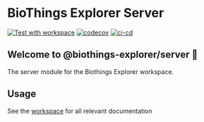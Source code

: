 # BioThings Explorer Server

[![Test with workspace](https://github.com/biothings/biothings_explorer/actions/workflows/test_ws_codecov.yml/badge.svg)](https://github.com/biothings/biothings_explorer/actions/workflows/test_ws_codecov.yml)
[![codecov](https://codecov.io/gh/biothings/biothings_explorer/branch/main/graph/badge.svg?token=I4A29PQQJK)](https://codecov.io/gh/biothings/biothings_explorer)
[![ci-cd](https://github.com/biothings/biothings_explorer/actions/workflows/deploy.yml/badge.svg)](https://github.com/biothings/biothings_explorer/actions/workflows/deploy.yml)

## Welcome to @biothings-explorer/server 👋

The server module for the Biothings Explorer workspace.

## Usage

See the [workspace](https://github.com/biothings/biothings_explorer) for all relevant documentation
